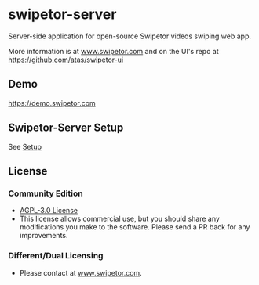 # swipetor-server

Server-side application for open-source Swipetor videos swiping web app.

More information is at www.swipetor.com and on the UI's repo at https://github.com/atas/swipetor-ui

## Demo
https://demo.swipetor.com

## Swipetor-Server Setup
See [Setup](docs/setup.md)

## License

### Community Edition 
- [AGPL-3.0 License](LICENSE)
- This license allows commercial use, but you should share any modifications you make to the software. Please send a
    PR back for any improvements.

### Different/Dual Licensing
- Please contact at www.swipetor.com.
